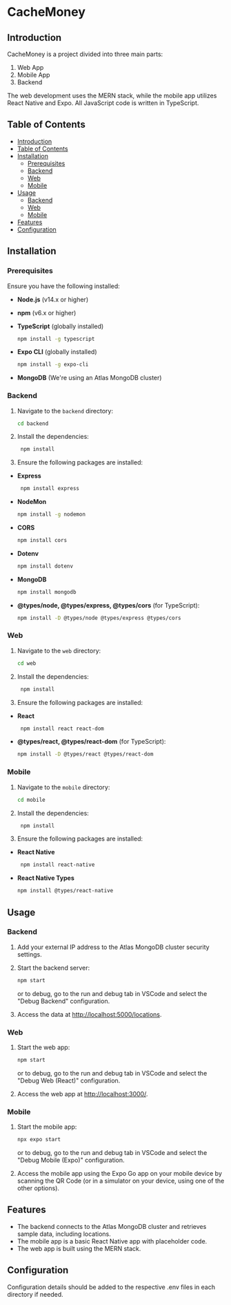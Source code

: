 # CacheMoney

## Introduction

CacheMoney is a project divided into three main parts:

1. Web App
2. Mobile App
3. Backend

The web development uses the MERN stack, while the mobile app utilizes React Native and Expo. All JavaScript code is written in TypeScript.

## Table of Contents

- [Introduction](#introduction)
- [Table of Contents](#table-of-contents)
- [Installation](#installation)
  - [Prerequisites](#prerequisites)
  - [Backend](#backend)
  - [Web](#web)
  - [Mobile](#mobile)
- [Usage](#usage)
  - [Backend](#backend-1)
  - [Web](#web-1)
  - [Mobile](#mobile-1)
- [Features](#features)
- [Configuration](#configuration)

## Installation

### Prerequisites

Ensure you have the following installed:

- **Node.js** (v14.x or higher)
- **npm** (v6.x or higher)
- **TypeScript** (globally installed)  

  ```sh
  npm install -g typescript
  ```

- **Expo CLI** (globally installed)  

  ```sh
  npm install -g expo-cli
  ```

- **MongoDB** (We're using an Atlas MongoDB cluster)

### Backend

1. Navigate to the `backend` directory:

   ```sh
   cd backend
   ```

2. Install the dependencies:

   ```sh
    npm install
    ```

3. Ensure the following packages are installed:

- **Express**

   ```sh
    npm install express
    ```

- **NodeMon**

   ```sh
   npm install -g nodemon
   ```

- **CORS**

   ```sh
   npm install cors
   ```

- **Dotenv**

   ```sh
   npm install dotenv
   ```

- **MongoDB**

   ```sh
   npm install mongodb
   ```

- **@types/node, @types/express, @types/cors** (for TypeScript):

   ```sh
   npm install -D @types/node @types/express @types/cors
   ```

### Web

1. Navigate to the `web` directory:

   ```sh
   cd web
   ```

2. Install the dependencies:

   ```sh
    npm install
    ```

3. Ensure the following packages are installed:

- **React**

   ```sh
    npm install react react-dom
    ```

- **@types/react, @types/react-dom** (for TypeScript):

   ```sh
   npm install -D @types/react @types/react-dom
   ```

### Mobile

1. Navigate to the `mobile` directory:

   ```sh
   cd mobile
   ```

2. Install the dependencies:

   ```sh
    npm install
    ```

3. Ensure the following packages are installed:

- **React Native**

   ```sh
    npm install react-native
    ```

- **React Native Types**

   ```sh
   npm install @types/react-native
   ```  

## Usage

### Backend

1. Add your external IP address to the Atlas MongoDB cluster security settings.
2. Start the backend server:

   ```sh
   npm start
   ```

   or to debug, go to the run and debug tab in VSCode and select the "Debug Backend" configuration.

3. Access the data at <http://localhost:5000/locations>.


### Web

1. Start the web app:

   ```sh
   npm start
   ```

   or to debug, go to the run and debug tab in VSCode and select the "Debug Web (React)" configuration.

2. Access the web app at <http://localhost:3000/>.

### Mobile

1. Start the mobile app:

   ```sh
   npx expo start
   ```

   or to debug, go to the run and debug tab in VSCode and select the "Debug Mobile (Expo)" configuration.

2. Access the mobile app using the Expo Go app on your mobile device by scanning the QR Code (or in a simulator on your device, using one of the other options).

## Features

- The backend connects to the Atlas MongoDB cluster and retrieves sample data, including locations.
- The mobile app is a basic React Native app with placeholder code.
- The web app is built using the MERN stack.

## Configuration

Configuration details should be added to the respective .env files in each directory if needed.

